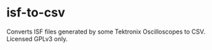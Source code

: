 # isf-to-csv

Converts ISF files generated by some Tektronix Oscilloscopes to CSV.
Licensed GPLv3 only.
